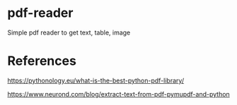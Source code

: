 # pdf-reader
Simple pdf reader to get text, table, image


# References
https://pythonology.eu/what-is-the-best-python-pdf-library/

https://www.neurond.com/blog/extract-text-from-pdf-pymupdf-and-python

